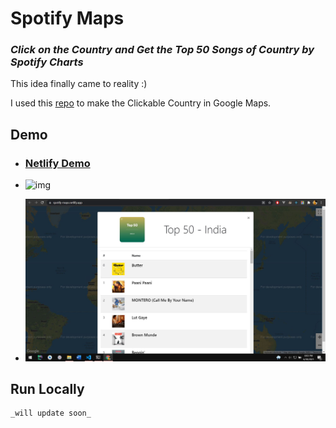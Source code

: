 # Spotify Maps

### _Click on the Country and Get the Top 50 Songs of Country by Spotify Charts_

This idea finally came to reality :)

I used this [repo](https://github.com/arturssmirnovs/Clickable-countries-using-Google-Maps-API) to make the Clickable Country in Google Maps.

## Demo

- ### [Netlify Demo](https://github.com/arturssmirnovs/Clickable-countries-using-Google-Maps-API)

- ![img](demo/spotify.gif)

- ![img](demo/spotify1.JPG)

## Run Locally

    _will update soon_
